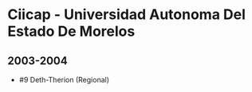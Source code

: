 # Ciicap - Universidad Autonoma Del Estado De Morelos

## 2003-2004

- #9 Deth-Therion (Regional)


